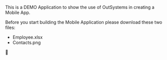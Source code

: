 This is a DEMO Application to show the use of OutSystems in creating a Mobile App.

Before you start building the Mobile Application please download these two files:

- Employee.xlsx                                                                                                 
- Contacts.png
 
 
📱
